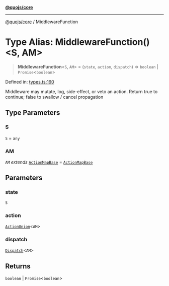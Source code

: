 [**@quojs/core**](../README.md)

***

[@quojs/core](../README.md) / MiddlewareFunction

# Type Alias: MiddlewareFunction()\<S, AM\>

> **MiddlewareFunction**\<`S`, `AM`\> = (`state`, `action`, `dispatch`) => `boolean` \| `Promise`\<`boolean`\>

Defined in: [types.ts:160](https://github.com/quojs/quojs/blob/77e60321cd9a639207281caa83e9258935b2bfc1/packages/core/src/types.ts#L160)

Middleware may mutate, log, side-effect, or veto an action.
Return true to continue; false to swallow / cancel propagation

## Type Parameters

### S

`S` = `any`

### AM

`AM` *extends* [`ActionMapBase`](ActionMapBase.md) = [`ActionMapBase`](ActionMapBase.md)

## Parameters

### state

`S`

### action

[`ActionUnion`](ActionUnion.md)\<`AM`\>

### dispatch

[`Dispatch`](Dispatch.md)\<`AM`\>

## Returns

`boolean` \| `Promise`\<`boolean`\>
